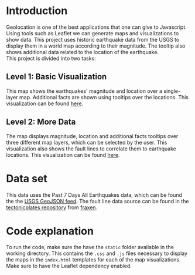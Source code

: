 # Introduction
Geolocation is one of the best applications that one can give to Javascript. Using tools such as Leaflet we can generate maps and visualizations to show data. This project uses historic earthquake data from the USGS to display them in a world map according to their magnitude. The tooltip also shows additional data related to the location of the earthquake.<br>
This project is divided into two tasks:
## Level 1: Basic Visualization
This map shows the earthquakes' magnitude and location over a single-layer map. Additional facts are shown using tooltips over the locations. This visualization can be found [here](https://javisandoval94.github.io/leaflet-challenge/Leaflet-Step-1/index.html).

## Level 2: More Data 
The map displays magnitude, location and additional facts tooltips over three different map layers, which can be selected by the user. This visualization also shows the fault lines to correlate them to earthquake locations. This visualization can be found [here](https://javisandoval94.github.io/leaflet-challenge/Leaflet-Step-2/index.html).

# Data set
This data uses the Past 7 Days All Earthquakes data, which can be found the the [USGS GeoJSON feed](https://earthquake.usgs.gov/earthquakes/feed/v1.0/geojson.php). The fault line data source can be found in the [tectonicplates repository](https://github.com/fraxen/tectonicplates) from [fraxen](https://github.com/fraxen).

# Code explanation
To run the code, make sure the have the `static` folder available in the working directory. This contains the `.css` and `.js` files necessary to display the maps in the 
`index.html` templates for each of the map visualizations. Make sure to have the Leaflet dependency enabled.
